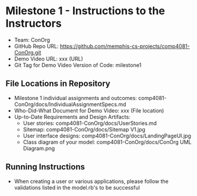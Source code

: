 # Milestone 1 - Instructions to the Instructors

- Team: ConOrg
- GitHub Repo URL: https://github.com/memphis-cs-projects/comp4081-ConOrg.git
- Demo Video URL: xxx (URL)
- Git Tag for Demo Video Version of Code: milestone1

## File Locations in Repository

- Milestone 1 individual assignments and outcomes: comp4081-ConOrg/docs/IndividualAssignmentSpecs.md
- Who-Did-What Document for Demo Video: xxx (File location)
- Up-to-Date Requirements and Design Artifacts:
  - User stories: comp4081-ConOrg/docs/UserStories.md
  - Sitemap: comp4081-ConOrg/docs/Sitemap V1.jpg
  - User interface designs: comp4081-ConOrg/docs/LandingPageUI.jpg
  - Class diagram of your model: comp4081-ConOrg/docs/ConOrg UML Diagram.png

## Running Instructions

- When creating a user or various applications, please follow the validations listed in the model.rb's to be successful